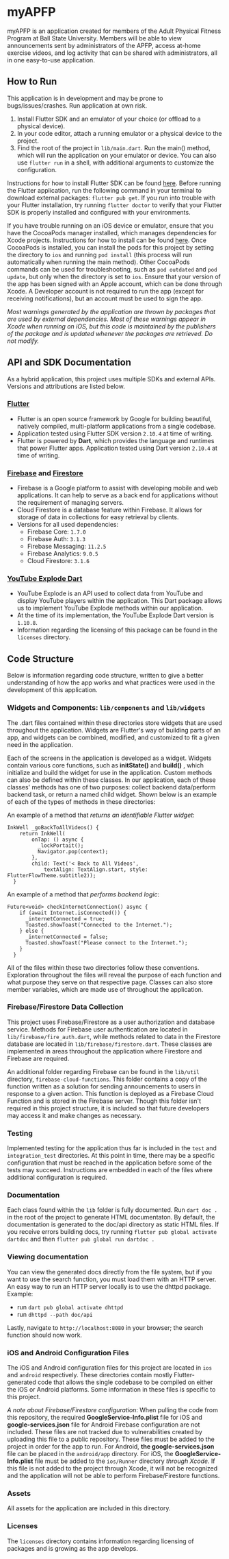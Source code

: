 # myAPFP
myAPFP is an application created for members of the Adult Physical Fitness Program at Ball State University. Members will be able to view announcements sent by administrators of the APFP, access at-home exercise videos, and log activity that can be shared with administrators, all in one easy-to-use application. 

## How to Run
This application is in development and may be prone to bugs/issues/crashes. Run application at own risk.
1. Install Flutter SDK and an emulator of your choice (or offload to a physical device).
2. In your code editor, attach a running emulator or a physical device to the project.
3. Find the root of the project in `lib/main.dart`. Run the main() method, which will run the application on your emulator or device. You can also use `flutter run` in a shell, with additional arguments to customize the configuration.

Instructions for how to install Flutter SDK can be found [here](https://docs.flutter.dev/get-started/install). Before running the Flutter application, run the following command in your terminal to download external packages: `flutter pub get`. If you run into trouble with your Flutter installation, try running `flutter doctor` to verify that your Flutter SDK is properly installed and configured with your environments.

If you have trouble running on an iOS device or emulator, ensure that you have the CocoaPods manager installed, which manages dependencies for Xcode projects. Instructions for how to install can be found [here](https://guides.cocoapods.org/using/getting-started.html). Once CocoaPods is installed, you can install the pods for this project by setting the directory to `ios` and running `pod install` (this process will run automatically when running the main method). Other CocoaPods commands can be used for troubleshooting, such as `pod outdated` and `pod update`, but only when the directory is set to `ios`. Ensure that your version of the app has been signed with an Apple account, which can be done through Xcode. A Developer account is not required to run the app (except for receiving notifications), but an account must be used to sign the app.

*Most warnings generated by the application are thrown by packages that are used by external dependencies. Most of these warnings appear in Xcode when running on iOS, but this code is maintained by the publishers of the package and is updated whenever the packages are retrieved. Do not modify.*

## API and SDK Documentation
As a hybrid application, this project uses multiple SDKs and external APIs. Versions and attributions are listed below.

  ### [Flutter](https://flutter.dev/)
  - Flutter is an open source framework by Google for building beautiful, natively compiled, multi-platform applications from a single codebase.
  - Application tested using Flutter SDK version `2.10.4` at time of writing.
  - Flutter is powered by **Dart**, which provides the language and runtimes that power Flutter apps. Application tested using Dart version `2.10.4` at time of writing.

  ### [Firebase](https://firebase.google.com/) and [Firestore](https://firebase.google.com/docs/firestore)
  - Firebase is a Google platform to assist with developing mobile and web applications. It can help to serve as a back end for applications without the requirement of managing servers.
  - Cloud Firestore is a database feature within Firebase. It allows for storage of data in collections for easy retrieval by clients.
  - Versions for all used dependencies:
    - Firebase Core: `1.7.0`
    - Firebase Auth: `3.1.3`
    - Firebase Messaging: `11.2.5`
    - Firebase Analytics: `9.0.5`
    - Cloud Firestore: `3.1.6`

  ### [YouTube Explode Dart](https://pub.dev/packages/youtube_explode_dart)
  - YouTube Explode is an API used to collect data from YouTube and display YouTube players within the application. This Dart package allows us to implement YouTube Explode methods within our application.
  - At the time of its implementation, the YouTube Explode Dart version is `1.10.8`.
  - Information regarding the licensing of this package can be found in the `licenses` directory.


## Code Structure
Below is information regarding code structure, written to give a better understanding of how the app works and what practices were used in the development of this application.
### Widgets and Components: `lib/components` and `lib/widgets`
The .dart files contained within these directories store widgets that are used throughout the application. Widgets are Flutter's way of building parts of an app, and widgets can be combined, modified, and customized to fit a given need in the application. 

Each of the screens in the application is developed as a widget. Widgets contain various core functions, such as **initState()** and **build()** , which initialize and build the widget for use in the application. Custom methods can also be defined within these classes. In our application, each of these classes' methods has one of two purposes: collect backend data/perform backend task, or return a named child widget. Shown below is an example of each of the types of methods in these directories:

An example of a method that *returns an identifiable Flutter widget*:
```
InkWell _goBackToAllVideos() {
    return InkWell(
        onTap: () async {
          _lockPortait();
          Navigator.pop(context);
        },
        child: Text('< Back to All Videos',
            textAlign: TextAlign.start, style: FlutterFlowTheme.subtitle2));
  }
```

An example of a method that *performs backend logic*:
```
Future<void> checkInternetConnection() async {
    if (await Internet.isConnected()) {
      _internetConnected = true;
      Toasted.showToast("Connected to the Internet.");
    } else {
      _internetConnected = false;
      Toasted.showToast("Please connect to the Internet.");
    }
  }
```

All of the files within these two directories follow these conventions. Exploration throughout the files will reveal the purpose of each function and what purpose they serve on that respective page. Classes can also store member variables, which are made use of throughout the application.

### Firebase/Firestore Data Collection
This project uses Firebase/Firestore as a user authorization and database service. Methods for Firebase user authentication are located in `lib/firebase/fire_auth.dart`, while methods related to data in the Firestore database are located in `lib/firebase/firestore.dart`. These classes are implemented in areas throughout the application where Firestore and Firebase are required. 

An additional folder regarding Firebase can be found in the `lib/util` directory, `firebase-cloud-functions`. This folder contains a copy of the function written as a solution for sending announcements to users in response to a given action. This function is deployed as a Firebase Cloud Function and is stored in the Firebase server. Though this folder isn't required in this project structure, it is included so that future developers may access it and make changes as necessary.

### Testing
Implemented testing for the application thus far is included in the `test` and `integration_test` directories. At this point in time, there may be a specific configuration that must be reached in the application before some of the tests may succeed. Instructions are embedded in each of the files where additional configuration is required. 

### Documentation
Each class found within the `lib` folder is fully documented. Run `dart doc .` in the root of the project to generate HTML documentaton.
By default, the documentation is generated to the doc/api directory as static HTML files. If you receive errors building docs, try running
`flutter pub global activate dartdoc` and then `flutter pub global run dartdoc .`

### Viewing documentation
You can view the generated docs directly from the file system, but if you want to use the search function, you must load them with an HTTP server.
An easy way to run an HTTP server locally is to use the dhttpd package. Example:
- run `dart pub global activate dhttpd`
- run `dhttpd --path doc/api`

Lastly, navigate to `http://localhost:8080` in your browser; the search function should now work.

### iOS and Android Configuration Files
The iOS and Android configuration files for this project are located in `ios` and `android` respectively. These directories contain mostly Flutter-generated code that allows the single codebase to be compiled on either the iOS or Android platforms. Some information in these files is specific to this project.

*A note about Firebase/Firestore configuration*: When pulling the code from this repository, the required **GoogleService-Info.plist** file for iOS and **google-services.json** file for Android Firebase configuration are not included. These files are not tracked due to vulnerabilities created by uploading this file to a public repository. These files must be added to the project in order for the app to run. For Android, **the google-services.json** file can be placed in the `android/app` directory. For iOS, the **GoogleService-Info.plist** file must be added to the `ios/Runner` directory *through Xcode*. If this file is not added to the project through Xcode, it will not be recognized and the application will not be able to perform Firebase/Firestore functions.

### Assets
All assets for the application are included in this directory.

### Licenses
The `licenses` directory contains information regarding licensing of packages and is growing as the app develops.

